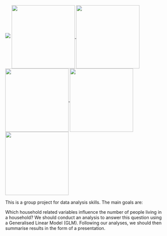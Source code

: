 <img src=“https://github.com/Linbin-Lai/DAS-Group-01/assets/162216504/0dec9f11-f02c-4566-8bf7-080642f79900”>

<a href="https://github.com/Linbin-Lai/github-readme-stats">
  <img height=200 align="center" src="https://github-readme-stats.vercel.app/api?username=Linbin-Lai" />
</a>

<a href="https://github.com/Linbin-Lai/github-readme-stats">
  <img height=200 align="center" src="https://github-readme-stats.vercel.app/api?username=Vittoriayang" />
</a>

<a href="https://github.com/Linbin-Lai/github-readme-stats">
  <img height=200 align="center" src="https://github-readme-stats.vercel.app/api?username=ZhenkaiGeng" />
</a>

<a href="https://github.com/Linbin-Lai/github-readme-stats">
  <img height=200 align="center" src="https://github-readme-stats.vercel.app/api?username=LeopoldXu" />
</a>

<a href="https://github.com/Linbin-Lai/github-readme-stats">
  <img height=200 align="center" src="https://github-readme-stats.vercel.app/api?username=YunlongZhao1" />
</a>


This is a group project for data analysis skills. The main goals are:

Which household related variables influence the number of people living in a household?
We should conduct an analysis to answer this question using a Generalised Linear Model (GLM). Following our 
analyses, we should then summarise results in the form of a presentation.

